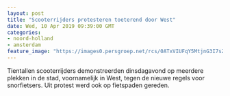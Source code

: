 ```yaml
---
layout: post
title: "Scooterrijders protesteren toeterend door West"
date: Wed, 10 Apr 2019 09:39:00 GMT
categories: 
- noord-holland 
- amsterdam 
feature_image: "https://images0.persgroep.net/rcs/0ATxVIUFqY5MtjnG3I7sZa-RAeg/diocontent/145228870/_fitwidth/400/?appId=21791a8992982cd8da851550a453bd7f&quality=0.7"
---
```


Tientallen scooterrijders demonstreerden dinsdagavond op meerdere plekken in de stad, voornamelijk in West, tegen de nieuwe regels voor snorfietsers. Uit protest werd ook op fietspaden gereden.
